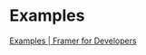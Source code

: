 # Examples

[Examples | Framer for Developers](https://www.framer.com/docs/examples/ "Examples | Framer for Developers")
